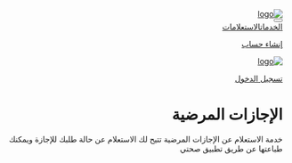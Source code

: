  
<!DOCTYPE html><html lang="ar" dir="rtl"><head><meta http-equiv="Content-Type" content="text/html; charset=UTF-8"><link rel="stylesheet" type="text/css" href="cid:css-a6255b5f-aac3-4d62-af80-e8bd50cdae21@mhtml.blink" /><link rel="stylesheet" type="text/css" href="cid:css-e2227360-5a97-44e0-89ea-cd3bf15d76ab@mhtml.blink" /><link rel="stylesheet" type="text/css" href="cid:css-7a1a75c2-b581-48b1-8279-4a2ae41d9d14@mhtml.blink" /><link rel="stylesheet" type="text/css" href="cid:css-1be529b3-fc14-4db4-b4a9-ac0773fb6b82@mhtml.blink" /><meta http-equiv="origin-trial" content="A/kargTFyk8MR5ueravczef/wIlTkbVk1qXQesp39nV+xNECPdLBVeYffxrM8TmZT6RArWGQVCJ0LRivD7glcAUAAACQeyJvcmlnaW4iOiJodHRwczovL2dvb2dsZS5jb206NDQzIiwiZmVhdHVyZSI6IkRpc2FibGVUaGlyZFBhcnR5U3RvcmFnZVBhcnRpdGlvbmluZzIiLCJleHBpcnkiOjE3NDIzNDIzOTksImlzU3ViZG9tYWluIjp0cnVlLCJpc1RoaXJkUGFydHkiOnRydWV9"><link rel="icon" href="https://www.seha.sa/favicon.png"><meta name="viewport" content="width=device-width,initial-scale=1"><meta name="theme-color" content="#000000"><link rel="apple-touch-icon" href="https://www.seha.sa/logo.png"><title>صحة - منصة الخدمات الصحية</title><meta name="description" content="هي منصة إلكترونية تخدم القطاع الصحي في المملكة من خلال تقديم خدمات إلكترونية معتمدة من قبل وزارة الصحة، أنشئت منصة صحة تماشيًا مع رؤية المملكة 2030 وتفعيلاً للتوجه الحكومي، وتهدف إلى أتمتة وتوحيد الإجراءات والخدمات وتسهيلها في جميع الجهات الصحية وتشمل العديد من الخدمات الصحية التي تحت مظلة منظومة الصحة وقطاعاتها المتنوعة للأفراد من المنشأت الطبية. "><link rel="manifest" href="https://www.seha.sa/manifest.json"><link href="https://fonts.googleapis.com/css2?family=Cairo:wght@400;600;700;900&amp;display=swap" rel="stylesheet"><link href="https://saeha.se/assets/css/main.d8269fcd.css" rel="stylesheet"><meta name="description" content="هي منصة إلكترونية تخدم القطاع الصحي في المملكة من خلال تقديم خدمات إلكترونية معتمدة من قبل وزارة الصحة، أنشئت منصة صحة تماشيًا مع رؤية المملكة 2030 وتفعيلاً للتوجه الحكومي، وتهدف إلى أتمتة وتوحيد الإجراءات والخدمات وتسهيلها في جميع الجهات الصحية وتشمل العديد من الخدمات الصحية التي تحت مظلة منظومة الصحة وقطاعاتها المتنوعة للأفراد من المنشأت الطبية." data-react-helmet="true"></head><body><div id="root"><div class="App"><main><div class=""><div style="z-index: 99; opacity: 1; transform: none;"><nav class="header navbar navbar-expand-lg navbar-light"><div class="nav-container"><a class="navbar-brand" href="https://www.seha.sa/ui#/"><img src="https://saeha.se/assets/static/media/seha_logo.4dde29e5c4f38890ccf9787220bcc5be.svg" alt="logo" class="logo"></a><div class="d-lg-none d-xl-none justify-content-end menu"><button aria-controls="responsive-navbar-nav" type="button" aria-label="Toggle navigation" class="d-inline-flex menu-img navbar-toggler collapsed"><span class="navbar-toggler-icon"></span></button></div><div class="white  justify-content-between navbar-collapse collapse" id="responsive-navbar-nav"><div class="justify-content-between navbar-nav"><a data-rr-ui-event-key="1" class="link nav-link" href="https://www.seha.sa/ui#/services">الخدمات</a><a data-rr-ui-event-key="2" class="link nav-link" href="https://www.seha.sa/ui#/inquiries">الاستعلامات</a></div><div class="justify-content-between navbar-nav"><a data-rr-ui-event-key="4" class="nav-link" href="https://www.seha.sa/ui#/iamredirection/1"><p>إنشاء حساب</p></a><a data-rr-ui-event-key="5" class="login nav-link" href="https://www.seha.sa/ui#/account/login"><img src="https://www.seha.sa/static/media/user_o.7825677e64284b06f60f7c30082fed56.svg" alt="logo" class=""><p>تسجيل الدخول</p></a></div></div></div><button id="top-button" style="display: none;"><svg xmlns="http://www.w3.org/2000/svg" width="14.4" height="18.503" viewBox="0 0 14.4 18.503"><path id="arrow-up-c" d="M8.862,11.37,14.381,6.1a1.7,1.7,0,0,1,2.355,0l5.54,5.272a1.555,1.555,0,0,1,0,2.271,1.738,1.738,0,0,1-2.376,0l-2.649-2.528V22.519a1.684,1.684,0,0,1-3.364,0V11.113l-2.649,2.534a1.738,1.738,0,0,1-2.376,0,1.561,1.561,0,0,1,0-2.276Z" transform="translate(-8.369 -5.625)" fill="#00a1c9">
  
</path></svg></button></nav></div>
<div class="inner-page inquiries-container"><h1 class="heading">الإجازات المرضية</h1><p class="sub-heading">خدمة الاستعلام عن الإجازات المرضية تتيح لك الاستعلام عن حالة طلبك للإجازة ويمكنك طباعتها عن طريق تطبيق صحتي</p>
         <style>
           #toggleButton{
             display: block;
             margin: 0 auto;
           }
           #submit{
             display: block ;
             margin: 0 auto;
             
           }
         </style>
   <script>
    document.querySelector('.navbar-toggler').addEventListener('click', function() {
    var nav = document.getElementById('responsive-navbar-nav');
    nav.classList.toggle('collapse');
  });

  // لجعل زر الرجوع إلى الأعلى يظهر عند التمرير لأسفل الصفحة
  window.onscroll = function() {
    var topButton = document.getElementById('top-button');
    if (document.body.scrollTop > 20 || document.documentElement.scrollTop > 20) {
      topButton.style.display = "block";
    } else {
      topButton.style.display = "none";
    }
  };

  // لإرجاع الصفحة إلى الأعلى عند الضغط على زر الرجوع إلى الأعلى
  document.getElementById('top-button').addEventListener('click', function() {
    document.body.scrollTop = 0; // For Safari
    document.documentElement.scrollTop = 0; // For Chrome, Firefox, IE and Opera
  }); 
     
   </script>
   <script>
  document.addEventListener("DOMContentLoaded", function() {
  // تحديد العناصر
  const submitButton = document.getElementById('submit');
  const toggleButton = document.getElementById('toggleButton');
  const normalizedServiceCodeInput = document.getElementById('normalizedservicecode');
  const patientIdInput = document.getElementById('patientid');
  const resultsDiv = document.getElementById('resultsDiv');
  const alertError = document.getElementById('alerterror');
  const alertError2 = document.getElementById('alerterror2');
  
  // وظيفة للتحقق من الإدخالات وعرض النتائج أو خطأ
  function handleInquiry() {
  const serviceCode = normalizedServiceCodeInput.value.trim();
  const patientId = patientIdInput.value.trim();
  
  if (serviceCode && patientId) {
  // هنا يمكنك إضافة كود طلب API للحصول على النتائج
  // مثال وهمي:
  if (serviceCode === "PSL25080355018" && patientId === "1083912921") {
  // عرض النتائج
  resultsDiv.style.display = 'block';
  alertError.style.display = 'none';
  alertError2.style.display = 'none';
  } else {
  // عرض خطأ في الاستعلام
  alertError2.style.display = 'block';
  resultsDiv.style.display = 'none';
  alertError.style.display = 'none';
  }
  } else {
  // عرض خطأ لعدم وجود نتائج
  alertError.style.display = 'block';
  alertError2.style.display = 'none';
  resultsDiv.style.display = 'none';
  }
  }
  
  // ربط الوظيفة بزر "استعلام"
  submitButton.addEventListener('click', handleInquiry);
  
  // وظيفة لإعادة تعيين النموذج
  function handleToggle() {
  normalizedServiceCodeInput.value = '';
  patientIdInput.value = '';
  resultsDiv.style.display = 'none';
  alertError.style.display = 'none';
  alertError2.style.display = 'none';
  }
  
  // ربط الوظيفة بزر "استعلام جديد"
  toggleButton.addEventListener('click', handleToggle);
  });
  </script>
      <div class="row justify-content-center mt-1"><div class="col-md-5 p-4">
  <div class="form-group"><input class="form-control" type="text" maxlength="14" placeholder="رمز الخدمة" id="normalizedservicecode" value=""></div>
  <div class="form-group"><label></label><input class="form-control" type="text" maxlength="12" pattern="d*" placeholder="رقم الهوية / الإقامة" id="patientid" value="">
  </div><div class="results-inquiery row" id="resultsDiv" style="display: none;"><div class="col-md-6">
    <span>الاسم:</span>
     <h6 id="patientname">
 هاجر علي سعودي حدادي 
 

  
    </h6></div><div class="col-md-6">
      <span>تاريخ إصدار تقرير الإجازة:</span>
    <h6 id="sickleavedate">
        04-09-2025
    </h6></div>
    <div class="col-md-6">
      <span>تبدأ من:</span>
      <h6 id="from1">
        04-09-2025
      </h6></div><div class="col-md-6">
        <span>وحتى:</span><h6 id="to1">
        04-09-2025
      </h6></div>
      <div class="col-md-6">
        <span>المدة بالأيام:</span>        
        <h6 id="duration">1</h6>
        </div><div class="col-md-6">
          <span>اسم الطبيب:</span><h6 id="doctorname">
احمد عبدالمحسن سليمان 
          </h6></div><div class="col-md-6">
            <span>المسمى الوظيفي:</span><h6 id="jobtitle">
   نائب
            </h6></div>
          </div><div class="alert alert-danger mt-2" id="alerterror" style="display: none;">لا يوجد نتائج</div><div class="alert alert-danger mt-2" id="alerterror2" style="display: none;">خطأ في الاستعلام</div><button class="btn btn-primary mt-3" id="submit">استعلام</button><button class="btn btn-primary mt-3" id="toggleButton" style="display: none;">استعلام جديد</button></div>
<div class="col-md-12 text-center"><a class="btn btn-primary mb-3" href="https://www.seha.sa/#/inquiries">رجوع للاستعلامات</a></div></div></div> 
<div class="footer-container container-fluid"><div class="footer"><div class="about section"><img src="https://saeha.se/assets/static/media/logo-white-CKxLEirV.svg" alt="Logo"><p class="about">منصة صحة تخدم جميع المنشأت الطبية من خلال تقديم الخدمات الصحية إلكترونياً لجميع المنشأت الطبية وتسعى إلى توحيد وأتمتة الاجراءات والخدمات بما في دوره رفع جودة الاداء وخفض التكاليف.</p></div><div class="links section" style="align-items: center;"><h3 class="heading">القائمة الرئيسية</h3><ul class="links-wrapepr"><li class="inquiry-li"><a class="nav-link" href="#/services">الخدمات</a></li><li class="inquiry-li"><a class="nav-link" href="#/inquiries">الاستعلامات</a></li><li class="inquiry-li"><a class="nav-link" href="#/faq">الأسئلة الشائعة</a></li><li class="inquiry-li" style="border-bottom: none;"><a class="nav-link" href="#/ContactUs">تواصل معنا</a></li></ul></div><div class="section d-none"><h3 class="heading d-none">النشرة البريدية</h3><p class="about d-none">الاشتراك في الرسائل الإخبارية</p><form class="d-none"><div class="input-wrapper"><input placeholder="البريد الالكتروني" type="email" class="form-control"><button class="button-small">إشترك</button></div></form></div><div class="contact section"><h3 class="heading">تواصل معنا</h3><div class="contact-wrapper"><div class="values"><div class="details"><img alt="phone icon" src="data:image/svg+xml,%3csvg%20xmlns='http://www.w3.org/2000/svg'%20width='13.667'%20height='13.662'%20viewBox='0%200%2013.667%2013.662'%3e%3cpath%20id='phone'%20d='M15.455,17.037h-.089C5.04,16.443,3.574,7.731,3.369,5.072a1.576,1.576,0,0,1,1.45-1.7h2.9a1.051,1.051,0,0,1,.978.662L9.491,6a1.051,1.051,0,0,1-.231,1.135L8.14,8.267a4.923,4.923,0,0,0,3.983,3.993l1.14-1.13a1.051,1.051,0,0,1,1.14-.215l1.981.794a1.051,1.051,0,0,1,.647.977V15.46a1.576,1.576,0,0,1-1.576,1.576ZM4.946,4.426a.525.525,0,0,0-.525.525v.042c.242,3.111,1.792,10.467,11,10.992a.525.525,0,0,0,.557-.494V12.686L14,11.892l-1.508,1.5-.252-.032c-4.571-.573-5.191-5.144-5.191-5.191l-.032-.252L8.508,6.406,7.72,4.426Z'%20transform='translate(-3.364%20-3.375)'%20fill='%237eb7db'/%3e%3c/svg%3e"><a href="tel:920002005">920002005</a></div><div class="details"><img alt="email line" src="data:image/svg+xml,%3csvg%20xmlns='http://www.w3.org/2000/svg'%20width='13.667'%20height='10.25'%20viewBox='0%200%2013.667%2010.25'%3e%3cpath%20id='email-line'%20d='M14.812,6H2.854A.854.854,0,0,0,2,6.854V15.4a.854.854,0,0,0,.854.854H14.812a.854.854,0,0,0,.854-.854V6.854A.854.854,0,0,0,14.812,6Zm-.658,9.4H3.563L6.553,12.3l-.615-.594L2.854,14.9V7.5l5.309,5.283a.854.854,0,0,0,1.2,0l5.445-5.415v7.474L11.669,11.7l-.6.6ZM3.414,6.854H14.121L8.765,12.18Z'%20transform='translate(-2%20-6)'%20fill='%237eb7db'/%3e%3c/svg%3e"><a href="mailto:support@seha.sa">support@seha.sa</a></div><div class="details"><img alt="whatsapp" src="data:image/svg+xml,%3csvg%20width='14'%20height='15'%20viewBox='0%200%2014%2015'%20fill='none'%20xmlns='http://www.w3.org/2000/svg'%3e%3cpath%20fill-rule='evenodd'%20clip-rule='evenodd'%20d='M11.9602%202.27071C10.6442%200.953543%208.89393%200.227791%207.02923%200.227051C3.18704%200.227051%200.0599782%203.35292%200.0584405%207.19512C0.057928%208.42329%200.378928%209.62217%200.988904%2010.6789L-7.62939e-06%2014.29L3.69531%2013.321C4.71343%2013.8761%205.85977%2014.1687%207.02644%2014.1692H7.0293C10.8711%2014.1692%2013.9984%2011.0429%2014%207.20068C14.0007%205.33869%2013.2763%203.58787%2011.9602%202.27071ZM7.0293%2012.9922H7.02693C5.98731%2012.9918%204.96761%2012.7126%204.07808%2012.1849L3.86649%2012.0594L1.67367%2012.6344L2.25899%2010.4971L2.12121%2010.278C1.54125%209.35579%201.23492%208.28992%201.23538%207.19556C1.23665%204.00207%203.83576%201.40399%207.0316%201.40399C8.5791%201.40458%2010.0338%202.00783%2011.1277%203.10261C12.2216%204.19739%2012.8237%205.65261%2012.8231%207.20023C12.8217%2010.3939%2010.2227%2012.9922%207.0293%2012.9922ZM10.2073%208.65437C10.0331%208.56722%209.17681%208.14597%209.01715%208.08787C8.8575%208.02976%208.7414%208.00072%208.62527%208.17504C8.50917%208.34934%208.17537%208.74154%208.07374%208.85773C7.97216%208.97395%207.87056%208.98849%207.69638%208.90132C7.52221%208.81417%206.961%208.63032%206.29571%208.03711C5.77795%207.57544%205.42836%207.0052%205.32677%206.8309C5.22517%206.65658%205.31597%206.56233%205.40316%206.47554C5.4815%206.39752%205.57732%206.27218%205.66442%206.17049C5.75149%206.06881%205.78052%205.99618%205.83856%205.87999C5.89663%205.76378%205.86761%205.66209%205.82406%205.57494C5.78052%205.48779%205.4322%204.63075%205.28704%204.28213C5.14567%203.9426%205.00207%203.98854%204.89515%203.98322C4.79367%203.97817%204.67744%203.97709%204.56134%203.97709C4.44522%203.97709%204.25653%204.02068%204.09687%204.19498C3.93722%204.3693%203.48729%204.79055%203.48729%205.64756C3.48729%206.50458%204.11139%207.33254%204.19848%207.44875C4.28556%207.56497%205.42666%209.32371%207.17387%2010.0779C7.58943%2010.2573%207.91386%2010.3644%208.16681%2010.4447C8.58407%2010.5772%208.96377%2010.5585%209.26389%2010.5137C9.59852%2010.4637%2010.2944%2010.0925%2010.4395%209.68573C10.5847%209.279%2010.5847%208.93038%2010.5411%208.85775C10.4976%208.78513%2010.3815%208.74154%2010.2073%208.65437Z'%20fill='white'/%3e%3c/svg%3e" style="width: 16px; height: 16px; opacity: 0.5;"><a href="https://wa.me/920002005" target="_blank" rel="noreferrer">920002005</a></div><div class="timings mt-3"><span style="font-size: 12px; color: rgb(240, 243, 248);">أوقات العمل: الأحد حتى الخميس 8 ص - 11م</span></div><div class="social"><button><a href="https://www.youtube.com/channel/UCb9ZrS2YcriYqIPIHNp9wcQ"><img alt="youtube icon" src="data:image/svg+xml,%3csvg%20xmlns='http://www.w3.org/2000/svg'%20width='18'%20height='18'%20viewBox='0%200%2018%2018'%3e%3cg%20id='Group_4247'%20data-name='Group%204247'%20transform='translate(-326%20-6335)'%3e%3cpath%20id='youtube'%20d='M6.848,12.169V9.444l2.62,1.368-2.62,1.358Zm5.754-3.2a2.094,2.094,0,0,0-.386-.963,1.388,1.388,0,0,0-.972-.411c-1.357-.1-3.393-.1-3.393-.1h0s-2.036,0-3.393.1a1.388,1.388,0,0,0-.972.411,2.1,2.1,0,0,0-.386.963,14.673,14.673,0,0,0-.1,1.57v.736a14.681,14.681,0,0,0,.1,1.57,2.094,2.094,0,0,0,.386.963,1.641,1.641,0,0,0,1.07.414c.776.074,3.3.1,3.3.1s2.038,0,3.4-.1a1.387,1.387,0,0,0,.972-.411,2.1,2.1,0,0,0,.386-.963,14.681,14.681,0,0,0,.1-1.57v-.736a14.665,14.665,0,0,0-.1-1.57Z'%20transform='translate(327%206333.5)'%20fill='%23f0f3f8'%20fill-rule='evenodd'/%3e%3cg%20id='Path_8137'%20data-name='Path%208137'%20transform='translate(326%206335)'%20fill='none'%20opacity='0'%3e%3cpath%20d='M9,0A9,9,0,1,1,0,9,9,9,0,0,1,9,0Z'%20stroke='none'/%3e%3cpath%20d='M%209.000004768371582%200.4999980926513672%20C%204.313084602355957%200.4999980926513672%200.4999942779541016%204.31309700012207%200.4999942779541016%209.00003719329834%20C%200.4999942779541016%2013.68697738647461%204.313084602355957%2017.50007629394531%209.000004768371582%2017.50007629394531%20C%2013.68692493438721%2017.50007629394531%2017.50000381469727%2013.68697738647461%2017.50000381469727%209.00003719329834%20C%2017.50000381469727%204.31309700012207%2013.68692493438721%200.4999980926513672%209.000004768371582%200.4999980926513672%20M%209.000004768371582%20-1.9073486328125e-06%20C%2013.97056484222412%20-1.9073486328125e-06%2018.00000381469727%204.029457092285156%2018.00000381469727%209.00003719329834%20C%2018.00000381469727%2013.97061729431152%2013.97056484222412%2018.00007629394531%209.000004768371582%2018.00007629394531%20C%204.029444694519043%2018.00007629394531%20-5.7220458984375e-06%2013.97061729431152%20-5.7220458984375e-06%209.00003719329834%20C%20-5.7220458984375e-06%204.029457092285156%204.029444694519043%20-1.9073486328125e-06%209.000004768371582%20-1.9073486328125e-06%20Z'%20stroke='none'%20fill='%23f0f3f8'/%3e%3c/g%3e%3c/g%3e%3c/svg%3e"></a></button><button><a href="https://twitter.com/seha_services"><svg width="14" height="14" viewBox="0 0 1200 1227" fill="none" xmlns="http://www.w3.org/2000/svg"><path fill="#ffffff" d="M714.163 519.284L1160.89 0H1055.03L667.137 450.887L357.328 0H0L468.492 681.821L0 1226.37H105.866L515.491 750.218L842.672 1226.37H1200L714.137 519.284H714.163ZM569.165 687.828L521.697 619.934L144.011 79.6944H306.615L611.412 515.685L658.88 583.579L1055.08 1150.3H892.476L569.165 687.854V687.828Z"></path></svg></a></button></div></div><div class="contact"><img alt="lean logo" src="https://saeha.se/assets/static/media/lean-logo.47f1c2c4f559aab0fc8472beba56bb76.svg"><div class="spacer"></div><img alt="moh logo" src="https://saeha.se/assets/static/media/MOH-logo.3721a12f98819dbb30527088a659b864.svg"></div></div><div class="footer-note-wrapper"><p>منصة صحة معتمدة من قبل وزارة الصحة © 2025 </p><ul><li><a>سياسة الخصوصية وشروط الإستخدام</a></li><li><a class="" href="https://www.seha.sa/Content/LandingPages/UserManual.pdf">دليل الاستخدام</a></li></ul></div></div></div></div>
</body>
</html>
